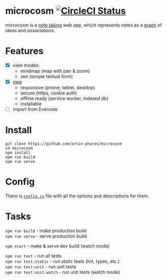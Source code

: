 # microcosm [![CircleCI Status](https://circleci.com/gh/artin-phares/microcosm.svg?style=shield&circle-token=:circle-token)](https://circleci.com/gh/artin-phares/microcosm)

microcosm is a [note taking](https://en.wikipedia.org/wiki/Note-taking) web app, which represents notes as a [graph](https://en.wikipedia.org/wiki/Graph_(discrete_mathematics)) of _ideas_ and _associations_.

# Features

- [x] view modes:
  - mindmap (map with pan & zoom)
  - zen (simple textual form)
- [x] [pwa](https://en.wikipedia.org/wiki/Progressive_web_app)
  - responsive (phone, tablet, desktop)
  - secure (https, cookie auth)
  - offline ready (service worker, indexed db)
  - installable
- [ ] import from Evernote
 
# Install

```
git clone https://github.com/artin-phares/microcosm
cd microcosm
npm install
npm run build
npm run serve
```
 
# Config

There is [`config.js`](https://github.com/artin-phares/microcosm/blob/master/config.js) file with all the options and descriptions for them.
 
# Tasks

`npm run build` - make production build  
`npm run serve` - serve production build

`npm start` - make & serve dev build (watch mode)  

`npm run test` - run all tests  
`npm run test:static` - run static tests (lint, types, etc.)  
`npm run test:unit` - run unit tests  
`npm run test:unit:watch` - run unit tests (watch mode)
